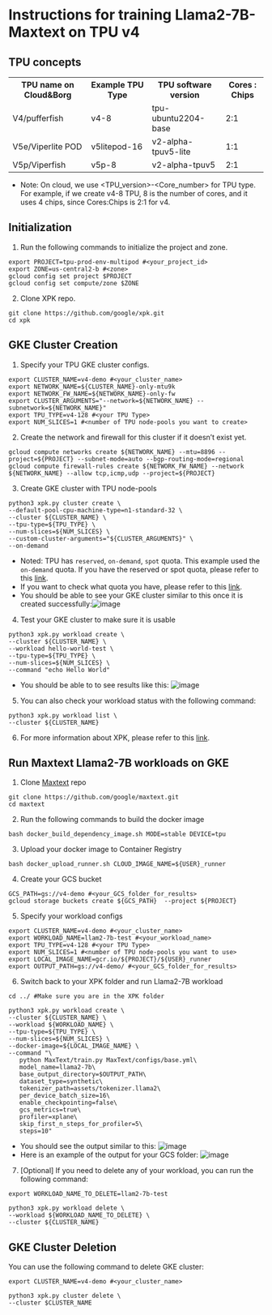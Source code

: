 # Instructions for training Llama2-7B-Maxtext on TPU v4

## TPU concepts

<table>
  <tr>
    <th>TPU name on Cloud&Borg</th>
    <th>Example TPU Type</th>
    <th>TPU software version</th>
    <th>Cores : Chips</th>
  </tr>
  <tr>
    <td>V4/pufferfish</td>
    <td>v4-8</td>
    <td>tpu-ubuntu2204-base</td>
    <td>2:1</td>
  </tr>
  <tr>
    <td>V5e/Viperlite POD</td>
    <td>v5litepod-16</td>
    <td>v2-alpha-tpuv5-lite</td>
    <td>1:1</td>
  <tr>
    <td>V5p/Viperfish</td>
    <td>v5p-8</td>
    <td>v2-alpha-tpuv5</td>
    <td>2:1</td>
  </tr>
</table>

* Note: On cloud, we use <TPU_version>-<Core_number> for TPU type. For example, if we create v4-8 TPU, 8 is the number of cores, and it uses 4 chips, since Cores:Chips is 2:1 for v4.

## Initialization
1. Run the following commands to initialize the project and zone.
```
export PROJECT=tpu-prod-env-multipod #<your_project_id>
export ZONE=us-central2-b #<zone>
gcloud config set project $PROJECT
gcloud config set compute/zone $ZONE
```

2. Clone XPK repo.
```
git clone https://github.com/google/xpk.git
cd xpk
```

## GKE Cluster Creation 
1. Specify your TPU GKE cluster configs.
```
export CLUSTER_NAME=v4-demo #<your_cluster_name>
export NETWORK_NAME=${CLUSTER_NAME}-only-mtu9k
export NETWORK_FW_NAME=${NETWORK_NAME}-only-fw
export CLUSTER_ARGUMENTS="--network=${NETWORK_NAME} --subnetwork=${NETWORK_NAME}"
export TPU_TYPE=v4-128 #<your TPU Type>
export NUM_SLICES=1 #<number of TPU node-pools you want to create>
```

2. Create the network and firewall for this cluster if it doesn’t exist yet.
```
gcloud compute networks create ${NETWORK_NAME} --mtu=8896 --project=${PROJECT} --subnet-mode=auto --bgp-routing-mode=regional
gcloud compute firewall-rules create ${NETWORK_FW_NAME} --network ${NETWORK_NAME} --allow tcp,icmp,udp --project=${PROJECT}
```

3. Create GKE cluster with TPU node-pools
```
python3 xpk.py cluster create \
--default-pool-cpu-machine-type=n1-standard-32 \
--cluster ${CLUSTER_NAME} \
--tpu-type=${TPU_TYPE} \
--num-slices=${NUM_SLICES} \
--custom-cluster-arguments="${CLUSTER_ARGUMENTS}" \
--on-demand
```

  * Noted: TPU has `reserved`, `on-demand`, `spot` quota. This example used the `on-demand` quota. If you have the reserved or spot quota, please refer to this [link](https://github.com/google/xpk?tab=readme-ov-file#cluster-create).
  * If you want to check what quota you have, please refer to this [link](https://cloud.google.com/kubernetes-engine/docs/how-to/tpus#ensure-quota).
  * You should be able to see your GKE cluster similar to this once it is created successfully:![image](https://github.com/user-attachments/assets/60743411-5ee5-4391-bb0e-7ffba4d91c1d)


4. Test your GKE cluster to make sure it is usable
```
python3 xpk.py workload create \
--cluster ${CLUSTER_NAME} \
--workload hello-world-test \
--tpu-type=${TPU_TYPE} \
--num-slices=${NUM_SLICES} \
--command "echo Hello World"
```
* You should be able to to see results like this: ![image](https://github.com/user-attachments/assets/c33010a6-e109-411e-8fb5-afb4edb3fa72)

5. You can also check your workload status with the following command:
  ```
python3 xpk.py workload list \
--cluster ${CLUSTER_NAME}
  ```
6. For more information about XPK, please refer to this [link](https://github.com/google/xpk).

## Run Maxtext Llama2-7B workloads on GKE
1. Clone [Maxtext](https://github.com/google/maxtext) repo
```
git clone https://github.com/google/maxtext.git
cd maxtext
```

2. Run the following commands to build the docker image
```
bash docker_build_dependency_image.sh MODE=stable DEVICE=tpu
```

3. Upload your docker image to Container Registry
```
bash docker_upload_runner.sh CLOUD_IMAGE_NAME=${USER}_runner
```

4. Create your GCS bucket
```
GCS_PATH=gs://v4-demo #<your_GCS_folder_for_results>
gcloud storage buckets create ${GCS_PATH}  --project ${PROJECT}
```

5. Specify your workload configs
```
export CLUSTER_NAME=v4-demo #<your_cluster_name>
export WORKLOAD_NAME=llam2-7b-test #<your_workload_name>
export TPU_TYPE=v4-128 #<your TPU Type>
export NUM_SLICES=1 #<number of TPU node-pools you want to use>
export LOCAL_IMAGE_NAME=gcr.io/${PROJECT}/${USER}_runner
export OUTPUT_PATH=gs://v4-demo/ #<your_GCS_folder_for_results>
```

6. Switch back to your XPK folder and run Llama2-7B workload
```
cd ../ #Make sure you are in the XPK folder

python3 xpk.py workload create \
--cluster ${CLUSTER_NAME} \
--workload ${WORKLOAD_NAME} \
--tpu-type=${TPU_TYPE} \
--num-slices=${NUM_SLICES} \
--docker-image=${LOCAL_IMAGE_NAME} \
--command "\
   python MaxText/train.py MaxText/configs/base.yml\
   model_name=llama2-7b\
   base_output_directory=$OUTPUT_PATH\
   dataset_type=synthetic\
   tokenizer_path=assets/tokenizer.llama2\
   per_device_batch_size=16\
   enable_checkpointing=false\
   gcs_metrics=true\
   profiler=xplane\
   skip_first_n_steps_for_profiler=5\
   steps=10"
```
* You should see the output similar to this: ![image](https://github.com/user-attachments/assets/9b2828f6-7302-459a-a344-3a49e18714a7)
* Here is an example of the output for your GCS folder: ![image](https://github.com/user-attachments/assets/e6a5d808-d401-4854-9630-ad79bccd3044)

7. [Optional] If you need to delete any of your workload, you can run the following command:
```
export WORKLOAD_NAME_TO_DELETE=llam2-7b-test

python3 xpk.py workload delete \
--workload ${WORKLOAD_NAME_TO_DELETE} \
--cluster ${CLUSTER_NAME}
```

## GKE Cluster Deletion
You can use the following command to delete GKE cluster:
```
export CLUSTER_NAME=v4-demo #<your_cluster_name>

python3 xpk.py cluster delete \
--cluster $CLUSTER_NAME
```


